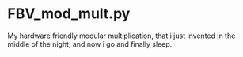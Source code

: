 # FBV_mod_mult.py
My hardware friendly modular multiplication, that i just invented in the middle of the night, and now i go and finally sleep.
